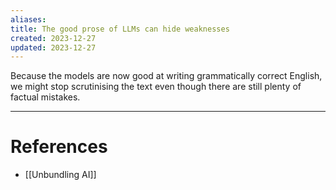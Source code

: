 ```yaml
---
aliases: 
title: The good prose of LLMs can hide weaknesses
created: 2023-12-27
updated: 2023-12-27
---
```

Because the models are now good at writing grammatically correct English, we might stop scrutinising the text even though there are still plenty of factual mistakes.

---
# References
* [[Unbundling AI]]